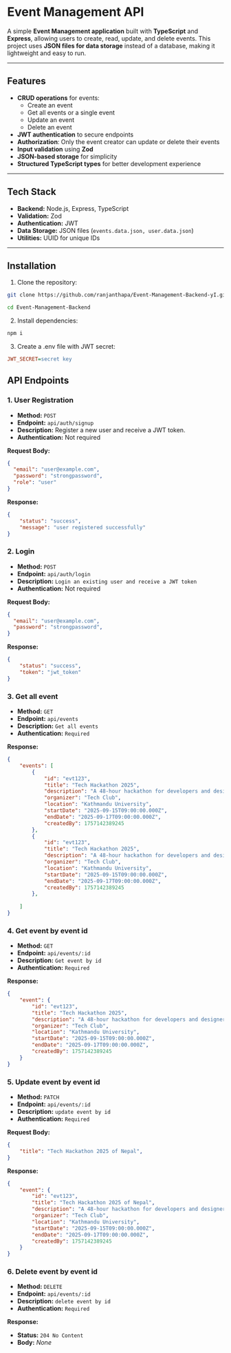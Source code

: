 # Event Management API

A simple **Event Management application** built with **TypeScript** and **Express**, allowing users to create, read, update, and delete events. This project uses **JSON files for data storage** instead of a database, making it lightweight and easy to run.

---

## Features

- **CRUD operations** for events:
  - Create an event
  - Get all events or a single event
  - Update an event
  - Delete an event
- **JWT authentication** to secure endpoints
- **Authorization**: Only the event creator can update or delete their events
- **Input validation** using **Zod**
- **JSON-based storage** for simplicity
- **Structured TypeScript types** for better development experience

---

## Tech Stack

- **Backend:** Node.js, Express, TypeScript  
- **Validation:** Zod  
- **Authentication:** JWT  
- **Data Storage:** JSON files (`events.data.json, user.data.json`)  
- **Utilities:** UUID for unique IDs  

---

## Installation

1. Clone the repository:

```bash
git clone https://github.com/ranjanthapa/Event-Management-Backend-yI.git

cd Event-Management-Backend
```

2. Install dependencies:

```bash
npm i
```
3. Create a .env file with  JWT secret:
```ini
JWT_SECRET=secret key
```

## API Endpoints

### 1. User Registration

- **Method:** `POST`  
- **Endpoint:** `api/auth/signup`  
- **Description:** Register a new user and receive a JWT token.  
- **Authentication:** Not required  

**Request Body:**

```json
{
  "email": "user@example.com",
  "password": "strongpassword",
  "role": "user"
}
```
**Response:**
```json
{
    "status": "success",
    "message": "user registered successfully"
}
```


### 2. Login

- **Method:** `POST`  
- **Endpoint:** `api/auth/login`  
- **Description:** `Login an existing user and receive a JWT token`
- **Authentication:** Not required  

**Request Body:**

```json
{
  "email": "user@example.com",
  "password": "strongpassword",
}
```
**Response:**
```json
{
    "status": "success",
    "token": "jwt_token"
}
```



### 3. Get all event

- **Method:** `GET`  
- **Endpoint:** `api/events`  
- **Description:** `Get all events`
- **Authentication:** `Required  `

**Response:**
```json
{
    "events": [
        {
            "id": "evt123",
            "title": "Tech Hackathon 2025",
            "description": "A 48-hour hackathon for developers and designers.",
            "organizer": "Tech Club",
            "location": "Kathmandu University",
            "startDate": "2025-09-15T09:00:00.000Z",
            "endDate": "2025-09-17T09:00:00.000Z",
            "createdBy": 1757142389245
        },
        {
            "id": "evt123",
            "title": "Tech Hackathon 2025",
            "description": "A 48-hour hackathon for developers and designers.",
            "organizer": "Tech Club",
            "location": "Kathmandu University",
            "startDate": "2025-09-15T09:00:00.000Z",
            "endDate": "2025-09-17T09:00:00.000Z",
            "createdBy": 1757142389245
        },
        
    ]
}
```




### 4. Get event by event id

- **Method:** `GET`  
- **Endpoint:** `api/events/:id`  
- **Description:** `Get event by id`
- **Authentication:** `Required  `

**Response:**
```json
{
    "event": {
        "id": "evt123",
        "title": "Tech Hackathon 2025",
        "description": "A 48-hour hackathon for developers and designers.",
        "organizer": "Tech Club",
        "location": "Kathmandu University",
        "startDate": "2025-09-15T09:00:00.000Z",
        "endDate": "2025-09-17T09:00:00.000Z",
        "createdBy": 1757142389245
    }
}
```




### 5. Update event by event id

- **Method:** `PATCH`  
- **Endpoint:** `api/events/:id`  
- **Description:** `update event by id`
- **Authentication:** `Required  `


**Request Body:**

```json
{
    "title": "Tech Hackathon 2025 of Nepal",
}
```


**Response:**
```json
{
    "event": {
        "id": "evt123",
        "title": "Tech Hackathon 2025 of Nepal",
        "description": "A 48-hour hackathon for developers and designers.",
        "organizer": "Tech Club",
        "location": "Kathmandu University",
        "startDate": "2025-09-15T09:00:00.000Z",
        "endDate": "2025-09-17T09:00:00.000Z",
        "createdBy": 1757142389245
    }
}
```




### 6. Delete event by event id

- **Method:** `DELETE`  
- **Endpoint:** `api/events/:id`  
- **Description:** `delete event by id`
- **Authentication:** `Required  `

**Response:**

- **Status:** `204 No Content`
- **Body:** *None*






